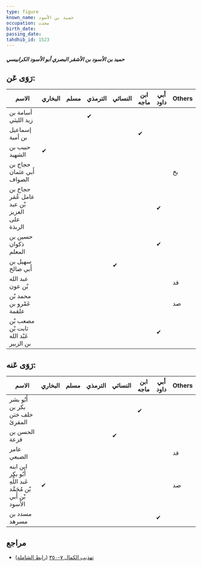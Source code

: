 ```yaml
---
type: figure
known_name: حميد بن الأسود
occupation: محدث
birth_date:
passing_date:
tahdhib_id: 1523
---
```

##### حميد بن الأسود بن الأشقر البصري أبو الأسود الكرابيسي

## رَوَى عَن:
| الاسم                                        | البخاري | مسلم | الترمذي | النسائي | ابن ماجه | أبي داود | Others |
| -------------------------------------------- | ------- | ---- | ------- | ------- | -------- | -------- | ------ |
| أسامة بن زيد الليثي                          |         |      | ✔       |         |          |          |        |
| إسماعيل بن أمية                              |         |      |         |         | ✔        |          |        |
| حبيب بن الشهيد                               | ✔       |      |         |         |          |          |        |
| حجاج بن أَبي عثمان الصواف                    |         |      |         |         |          |          | بخ     |
| حجاج بن عامل عُمَر بْن عبد العزيز على الربذة |         |      |         |         |          | ✔        |        |
| حسين بن ذكوان المعلم                         |         |      |         |         |          | ✔        |        |
| سهيل بن أَبي صالح                            |         |      |         | ✔       |          |          |        |
| عبد الله بْن عون                             |         |      |         |         |          |          | قد     |
| محمد بْن عَمْرو بن علقمة                     |         |      |         |         |          |          | صد     |
| مصعب بْن ثابت بْن عَبْد الله بن الزبير       |         |      |         |         |          | ✔        |        |
## رَوَى عَنه:
| الاسم                                                        | البخاري | مسلم | الترمذي | النسائي | ابن ماجه | أبي داود | Others |
| ------------------------------------------------------------ | ------- | ---- | ------- | ------- | -------- | -------- | ------ |
| أَبُو بشر بكر بن خلف ختن المقرئ                              |         |      |         |         | ✔        |          |        |
| الحسن بن قزعة                                                |         |      |         | ✔       |          |          |        |
| عامر الضبعي                                                  |         |      |         |         |          |          | قد     |
| ابن ابنه أَبُو بكر عَبد اللَّهِ بْن مُحَمَّد بْن أَبي الأسود | ✔       |      |         |         |          |          | صد     |
| مسدد بن مسرهد                                                |         |      |         |         |          | ✔        |        |
## مراجع
- [تهذيب الكمال ٧-٣٥٠](obsidian://open?vault=Tahdhib-al-Kamal&file=Figures/١٥٢٣-حميد%20بن%20الأسود%20بن%20الأشقر%20البصري%20أبو%20الأسود%20الكرابيسي) ([رابط الشاملة](https://shamela.ws/book/3722/3572))